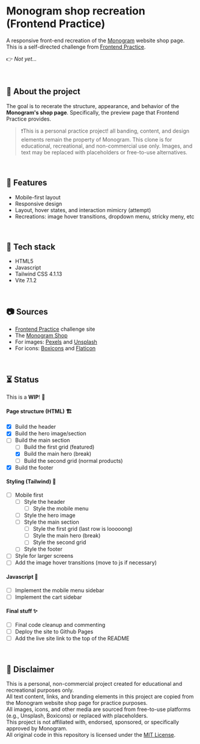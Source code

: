 # Monogram shop recreation (Frontend Practice)

A responsive front-end recreation of the [Monogram](https://monogramcc.com/shop/) website shop page. This is a self-directed challenge from [Frontend Practice](https://www.frontendpractice.com/projects/monogram).

👉 *Not yet...*

<br>

## 📌 About the project

The goal is to recerate the structure, appearance, and behavior of the **Monogram's shop page**. Specifically, the preview page that Frontend Practice provides.

> ❗This is a personal practice project! all banding, content, and design elements remain the property of Monogram. This clone is for educational, recreational, and non-commercial use only.
> Images, and text may be replaced with placeholders or free-to-use alternatives.

<br>

## 🍮 Features

- Mobile-first layout
- Responsive design
- Layout, hover states, and interaction mimicry (attempt)
- Recreations: image hover transitions, dropdown menu, stricky meny, etc

<br>

## 🔧 Tech stack

- HTML5
- Javascript
- Tailwind CSS 4.1.13
- Vite 7.1.2

<br>

## 📷 Sources

- [Frontend Practice](https://www.frontendpractice.com/projects/monogram) challenge site
- The [Monogram Shop](https://monogramcc.com/shop/)
- For images: [Pexels](https://www.pexels.com/) and [Unsplash](https://unsplash.com/)
- For icons: [Boxicons](https://boxicons.com/) and [Flaticon](https://www.flaticon.com/)

<br>

## ⏳ Status

This is a **WIP**! 🤫

#### Page structure (HTML) 🏗️
- [x] Build the header
- [x] Build the hero image/section
- [ ] Build the main section
    - [ ] Build the first grid (featured)
    - [x] Build the main hero (break)
    - [ ] Build the second grid (normal products)
- [x] Build the footer

#### Styling (Tailwind) 🎨
- [ ] Mobile first
    - [ ] Style the header
        - [ ] Style the mobile menu
    - [ ] Style the hero image
    - [ ] Style the main section
        - [ ] Style the first grid (last row is looooong)
        - [ ] Style the main hero (break)
        - [ ] Style the second grid
    - [ ] Style the footer
- [ ] Style for larger screens
- [ ] Add the image hover transitions (move to js if necessary)

#### Javascript 🌚
- [ ] Implement the mobile menu sidebar
- [ ] Implement the cart sidebar

#### Final stuff ✨
- [ ] Final code cleanup and commenting
- [ ] Deploy the site to Github Pages
- [ ] Add the live site link to the top of the README

<br>

## 📝 Disclaimer

This is a personal, non-commercial project created for educational and recreational purposes only.  
All text content, links, and branding elements in this project are copied from the Monogram website shop page for practice purposes.  
All images, icons, and other media are sourced from free-to-use platforms (e.g., Unsplash, Boxicons) or replaced with placeholders.  
This project is not affiliated with, endorsed, sponsored, or specifically approved by Monogram.  
All original code in this repository is licensed under the [MIT License](LICENSE).
